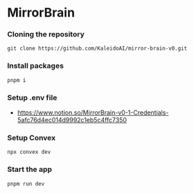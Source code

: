 # MirrorBrain

### Cloning the repository

```shell
git clone https://github.com/KaleidoAI/mirror-brain-v0.git
```

### Install packages

```shell
pnpm i
```

### Setup .env file

- https://www.notion.so/MirrorBrain-v0-1-Credentials-5afc76d4ec014d9992c1eb5c4ffc7350

### Setup Convex

```shell
npx convex dev
```

### Start the app

```shell
pnpm run dev
```

